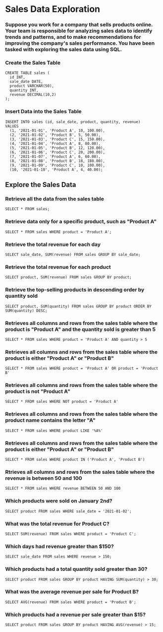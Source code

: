 # Sales Data Exploration

### Suppose you work for a company that sells products online. Your team is responsible for analyzing sales data to identify trends and patterns, and to make recommendations for improving the company's sales performance. You have been tasked with exploring the sales data using SQL.

### Create the Sales Table
```
CREATE TABLE sales (
  id INT,
  sale_date DATE,
  product VARCHAR(50),
  quantity INT,
  revenue DECIMAL(10,2)
);
```

### Insert Data into the Sales Table
```
INSERT INTO sales (id, sale_date, product, quantity, revenue)
VALUES
  (1, '2021-01-01', 'Product A', 10, 100.00),
  (2, '2021-01-02', 'Product B', 5, 50.00),
  (3, '2021-01-03', 'Product C', 15, 150.00),
  (4, '2021-01-04', 'Product A', 8, 80.00),
  (5, '2021-01-05', 'Product B', 12, 120.00),
  (6, '2021-01-06', 'Product C', 20, 200.00),
  (7, '2021-01-07', 'Product A', 6, 60.00),
  (8, '2021-01-08', 'Product B', 18, 180.00),
  (9, '2021-01-09', 'Product C', 10, 100.00),
  (10, '2021-01-10', 'Product A', 4, 40.00);
```

## Explore the Sales Data
### Retrieve all the data from the sales table
```
SELECT * FROM sales;
```

### Retrieve data only for a specific product, such as "Product A"
```
SELECT * FROM sales WHERE product = 'Product A';
```

### Retrieve the total revenue for each day
```
SELECT sale_date, SUM(revenue) FROM sales GROUP BY sale_date;
```

### Retrieve the total revenue for each product
```
SELECT product, SUM(revenue) FROM sales GROUP BY product;
```

### Retrieve the top-selling products in descending order by quantity sold
```
SELECT product, SUM(quantity) FROM sales GROUP BY product ORDER BY SUM(quantity) DESC;
```

### Retrieves all columns and rows from the sales table where the product is "Product A" and the quantity sold is greater than 5
```
SELECT * FROM sales WHERE product = 'Product A' AND quantity > 5
```

### Retrieves all columns and rows from the sales table where the product is either "Product A" or "Product B"
```
SELECT * FROM sales WHERE product = 'Product A' OR product = 'Product B'
```

### Retrieves all columns and rows from the sales table where the product is not "Product A"
```
SELECT * FROM sales WHERE NOT product = 'Product A'
```

### Retrieves all columns and rows from the sales table where the product name contains the letter "A"
```
SELECT * FROM sales WHERE product LIKE '%A%'
```

### Retrieves all columns and rows from the sales table where the product is either "Product A" or "Product B"
```
SELECT * FROM sales WHERE product IN ('Product A', 'Product B')
```

### Rtrieves all columns and rows from the sales table where the revenue is between 50 and 100
```
SELECT * FROM sales WHERE revenue BETWEEN 50 AND 100
```

### Which products were sold on January 2nd?
```
SELECT product FROM sales WHERE sale_date = '2021-01-02';
```

### What was the total revenue for Product C?
```
SELECT SUM(revenue) FROM sales WHERE product = 'Product C';
```

### Which days had revenue greater than $150?
```
SELECT sale_date FROM sales WHERE revenue > 150;
```

### Which products had a total quantity sold greater than 30?
```
SELECT product FROM sales GROUP BY product HAVING SUM(quantity) > 30;
```

### What was the average revenue per sale for Product B?
```
SELECT AVG(revenue) FROM sales WHERE product = 'Product B';
```

### Which products had a revenue per sale greater than $15?
```
SELECT product FROM sales GROUP BY product HAVING AVG(revenue) > 15;
```
